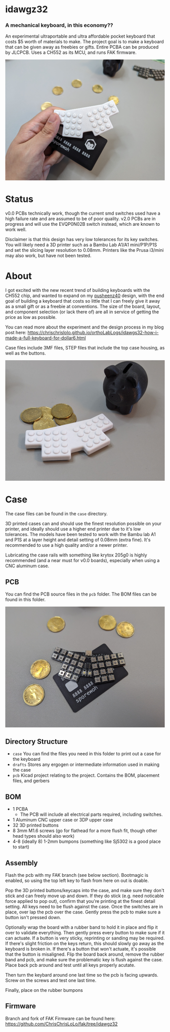 # idawgz32

### A mechanical keyboard, in this economy??

An experimental ultraportable and ultra affordable pocket keyboard that costs $5 worth of materials to make. The project goal is to make a keyboard that can be given away as freebies or gifts. Entire PCBA can be produced by JLCPCB. Uses a CH552 as its MCU, and runs FAK firmware.

![a photo of an idawgz32](https://raw.githubusercontent.com/ChrisChrisLoLo/idawgz32/main/images/PXL_20240225_225159875.jpg)

# Status
v0.0 PCBs technically work, though the current smd switches used have a high failure rate and are assumed to be of poor quality. v2.0 PCBs are in progress and will use the EVQP0N02B switch instead, which are known to work well.

Disclaimer is that this design has very low tolerances for its key switches. You will likely need a 3D printer such as a Bambu Lab A1/A1 mini/P1P/P1S and set the slicing layer resolution to 0.08mm. Printers like the Prusa i3/mini may also work, but have not been tested.

# About
I got excited with the new recent trend of building keyboards with the CH552 chip, and wanted to expand on my [pusheenz40](https://github.com/ChrisChrisLoLo/pusheenz40) design, with the end goal of building a keyboard that costs so little that I can freely give it away as a small gift or as a freebie at conventions. The size of the board, layout, and component selection (or lack there of) are all in service of getting the price as low as possible.

You can read more about the experiment and the design process in my blog post here: https://chrischrislolo.github.io/orthoLabLogs/idawgs32-how-i-made-a-full-keyboard-for-dollar6.html

Case files include 3MF files, STEP files that include the top case housing, as well as the buttons.


![a idawgz32](https://raw.githubusercontent.com/ChrisChrisLoLo/idawgz32/main/images/PXL_20240225_201119535.jpg)


# Case
The case files can be found in the `case` directory.

3D printed cases can and should use the finest resolution possible on your printer, and ideally should use a higher end printer due to it's low tolerances. The models have been tested to work with the Bambu lab A1 and P1S at a layer height and detail setting of 0.08mm (extra fine). It's recommended to use a high quality and/or a newer printer.

Lubricating the case rails with something like krytox 205g0 is highly recommended (and a near must for v0.0 boards), especially when using a CNC aluminum case. 

## PCB
You can find the PCB source files in the `pcb` folder. The BOM files can be found in this folder.

![idawgz32 pcb](https://raw.githubusercontent.com/ChrisChrisLoLo/idawgz32/main/images/PXL_20240225_224453990.jpg)

## Directory Structure
- `case`
    You can find the files you need in this folder to print out a case for the keyboard
- `drafts`
    Stores any ergogen or intermediate information used in making the case
- `pcb`
    Kicad project relating to the project. Contains the BOM, placement files, and gerbers
   
## BOM
- 1 PCBA
  - The PCB will include all electrical parts required, including switches.
- 1 Aluminum CNC upper case or 3DP upper case
- 32 3D printed buttons
- 8 3mm M1.6 screws (go for flathead for a more flush fit, though other head types should also work)
- 4-8 (ideally 8) 1-2mm bumpons (something like Sj5302 is a good place to start)

## Assembly
Flash the pcb with my FAK branch (see below section). Bootmagic is enabled, so using the top left key to flash from here on out is doable.

Pop the 3D printed buttons/keycaps into the case, and make sure they don't stick and can freely move up and down. If they do stick (e.g. need noticable force applied to pop out), confirm that you're printing at the finest detail setting. All keys need to be flush against the case. Once the switches are in place, over lap the pcb over the case. Gently press the pcb to make sure a button isn't pressed down.

Optionally wrap the board with a rubber band to hold it in place and flip it over to validate everything. Then gently press every button to make sure if it can actuate. If a button is very sticky, reprinting or sanding may be required. If there's slight friction on the keys return, this should slowly go away as the keyboard is broken in. If there's a button that won't actuate, it's possible that the button is misaligned. Flip the board back around, remove the rubber band and pcb, and make sure the problematic key is flush against the case. Place back pcb around and test until all keys properly acutate.

Then turn the keybard around one last time so the pcb is facing upwards. Screw on the screws and test one last time.

Finally, place on the rubber bumpons

## Firmware
Branch and fork of FAK Firmware can be found here:
https://github.com/ChrisChrisLoLo/fak/tree/idawgz32
